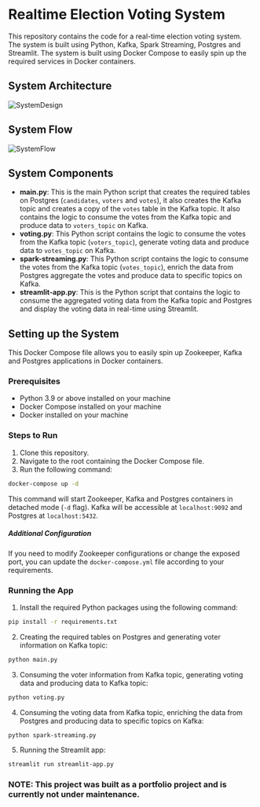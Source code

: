 Realtime Election Voting System
===============================

This repository contains the code for a real-time election voting system. The system is built using Python, Kafka, Spark Streaming, Postgres and Streamlit. The system is built using Docker Compose to easily spin up the required services in Docker containers.

## System Architecture
![SystemDesign](https://github.com/GokulArumugam/real-time-streaming/assets/103558434/b22fb5e3-d754-4d7d-9d87-c672c61dc6b0)

## System Flow
![SystemFlow](https://github.com/GokulArumugam/real-time-streaming/assets/103558434/def1edcd-7f3a-408a-9c68-7699f3e5fdc8)

## System Components
- **main.py**: This is the main Python script that creates the required tables on Postgres (`candidates`, `voters` and `votes`), it also creates the Kafka topic and creates a copy of the `votes` table in the Kafka topic. It also contains the logic to consume the votes from the Kafka topic and produce data to `voters_topic` on Kafka.
- **voting.py**: This Python script contains the logic to consume the votes from the Kafka topic (`voters_topic`), generate voting data and produce data to `votes_topic` on Kafka.
- **spark-streaming.py**: This Python script contains the logic to consume the votes from the Kafka topic (`votes_topic`), enrich the data from Postgres aggregate the votes and produce data to specific topics on Kafka.
- **streamlit-app.py**: This is the Python script that contains the logic to consume the aggregated voting data from the Kafka topic and Postgres and display the voting data in real-time using Streamlit.

## Setting up the System
This Docker Compose file allows you to easily spin up Zookeeper, Kafka and Postgres applications in Docker containers. 

### Prerequisites
- Python 3.9 or above installed on your machine
- Docker Compose installed on your machine
- Docker installed on your machine


### Steps to Run
1. Clone this repository.
2. Navigate to the root containing the Docker Compose file.
3. Run the following command:

```bash
docker-compose up -d
```
This command will start Zookeeper, Kafka and Postgres containers in detached mode (`-d` flag). Kafka will be accessible at `localhost:9092` and Postgres at `localhost:5432`.

##### Additional Configuration
If you need to modify Zookeeper configurations or change the exposed port, you can update the `docker-compose.yml` file according to your requirements.

### Running the App
1. Install the required Python packages using the following command:

```bash
pip install -r requirements.txt
```

2. Creating the required tables on Postgres and generating voter information on Kafka topic:

```bash
python main.py
```

3. Consuming the voter information from Kafka topic, generating voting data and producing data to Kafka topic:

```bash
python voting.py
```

4. Consuming the voting data from Kafka topic, enriching the data from Postgres and producing data to specific topics on Kafka:

```bash
python spark-streaming.py
```

5. Running the Streamlit app:

```bash
streamlit run streamlit-app.py
```
### NOTE: This project was built as a portfolio project and is currently not under maintenance.
